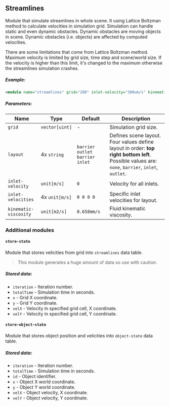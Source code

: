 ## Streamlines

Module that simulate streamlines in whole scene. It using Lattice Boltzman method to calculate velocities in simulation grid. Simulation can handle static and even dynamic obstacles. Dynamic obstacles are moving objects in scene. Dynamic obstacles (i.e. objects) are affected by computed velocities.

There are some limitations that come from Lattice Boltzman method. Maximum velocity is limited by grid size, time step and scene/world size. If the velocity is higher than this limit, it's changed to the maximum otherwise the streamlines simulation crashes.

##### Example:

```xml
<module name="streamlines" grid="200" inlet-velocity="300um/s" kinematic-viscosity="0.658mm2/s" />
```

##### Parameters:

| Name                  | Type           | Default     | Description |
| --------------------- | -------------- | ----------- | ----------- |
| `grid`                | `vector[uint]` | -           | Simulation grid size. |
| `layout`              | 4x `string`    | `barrier outlet barrier inlet` | Defines scene layout. Four values define layout in order: **top** **right** **bottom** **left**. Possible values are: `none`, `barrier`, `inlet`, `outlet`. |
| `inlet-velocity`      | `unit[m/s]`    | `0`         | Velocity for all inlets. |
| `inlet-velocities`    | 4x `unit[m/s]` | `0 0 0 0`   | Specific inlet velocities for layout. |
| `kinematic-viscosity` | `unit[m2/s]`   | `0.658mm/s` | Fluid kinematic viscosity. |

### Additional modules

#### `store-state`
Module that stores velicities from grid into `streamlines` data table.

> This module generates a huge amount of data so use with caution.

##### Stored data:

* `iteration` - Iteration number.
* `totalTime` - Simulation time in seconds.
* `x`         - Grid X coordinate.
* `y`         - Grid Y coordinate.
* `velX`      - Velocity in specified grid cell, X coordinate.
* `velY`      - Velocity in specified grid cell, Y coordinate.

#### `store-object-state`
Module that stores object position and velicities into `object-state` data table.

##### Stored data:

* `iteration` - Iteration number.
* `totalTime` - Simulation time in seconds.
* `id`        - Object identifier.
* `x`         - Object X world coordinate.
* `y`         - Object Y world coordinate.
* `velX`      - Object velocity, X coordinate.
* `velY`      - Object velocity, Y coordinate.
